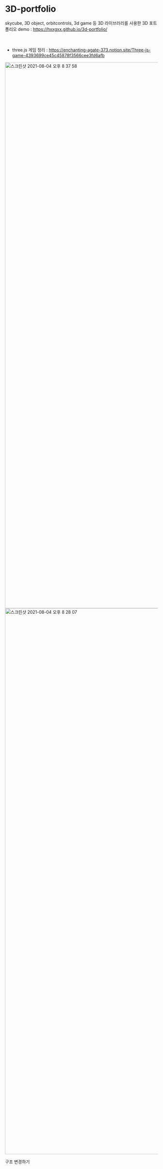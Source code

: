 # 3D-portfolio

skycube, 3D object, orbitcontrols, 3d game 등 3D 라이브러리를 사용한 3D 포트폴리오
demo : https://hxxgxx.github.io/3d-portfolio/
<br /><br /><br />

* three.js 게임 정리 : https://enchanting-agate-373.notion.site/Three-js-game-4393699ce45c45878f3566cee3fd6afb

<img width="1792" alt="스크린샷 2021-08-04 오후 8 37 58" src="https://user-images.githubusercontent.com/83706188/128174767-557b756f-45f2-40e9-857e-311409dd8d71.png">

<img width="1792" alt="스크린샷 2021-08-04 오후 8 28 07" src="https://user-images.githubusercontent.com/83706188/128173859-1fbfcd3f-0f7a-4f32-b2a3-43039eebeccc.png">

구조 변경하기
